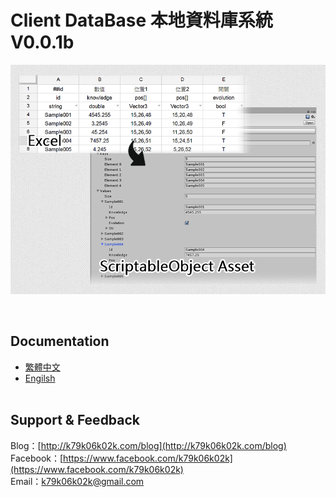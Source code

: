 # Client DataBase 本地資料庫系統 V0.0.1b
<p align="center"><img src="https://github.com/k79k06k02k/ClientDataBase/blob/master/Documentation/01_Excel%20to%20ScriptableObject%20Asset.png"></p>
<br>

## Documentation
+ [繁體中文](https://github.com/k79k06k02k/ClientDataBase/blob/master/Documentation/zh-tw/zh-tw.md)
+ [Engilsh](https://github.com/k79k06k02k/ClientDataBase/blob/master/Documentation/en/en.md)
<br><br>

## Support & Feedback
Blog：[http://k79k06k02k.com/blog](http://k79k06k02k.com/blog)<br>
Facebook：[https://www.facebook.com/k79k06k02k](https://www.facebook.com/k79k06k02k)<br>
Email：k79k06k02k@gmail.com<br><br>
